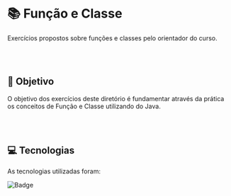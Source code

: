 # :books: Função e Classe
<p>Exercícios propostos sobre funções e classes pelo orientador do curso.</p>

<br>
<br>

## :blue_book: Objetivo

O objetivo dos exercícios deste diretório é fundamentar através da prática os conceitos de Função e Classe utilizando do Java.

<br>
<br>

## :computer: Tecnologias

As tecnologias utilizadas foram:

![Badge](https://img.shields.io/static/v1?label=&message=Java&color=FF4040&style=for-the-badge)

